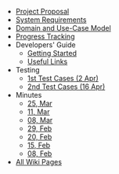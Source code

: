   * [Project Proposal](ProjectProposal.md)
  * [System Requirements](SystemRequirements.md)
  * [Domain and Use-Case Model](Modeling.md)
  * [Progress Tracking](ProgressTracking.md)
  * Developers' Guide
    * [Getting Started](GettingStarted.md)
    * [Useful Links](UsefulLinks.md)
  * Testing
    * [1st Test Cases (2 Apr)](FirstTestCase.md)
    * [2nd Test Cases (16 Apr)](SecondTestCase.md)
  * Minutes
    * [25, Mar](Minutes0325.md)
    * [11, Mar](Minutes0311.md)
    * [08, Mar](Minutes0308.md)
    * [29, Feb](Minutes0229.md)
    * [20, Feb](Minutes0220.md)
    * [15, Feb](Minutes0215.md)
    * [08, Feb](Minutes0208.md)
  * [All Wiki Pages](http://code.google.com/p/comp3111h-2012-spring/w/list)
